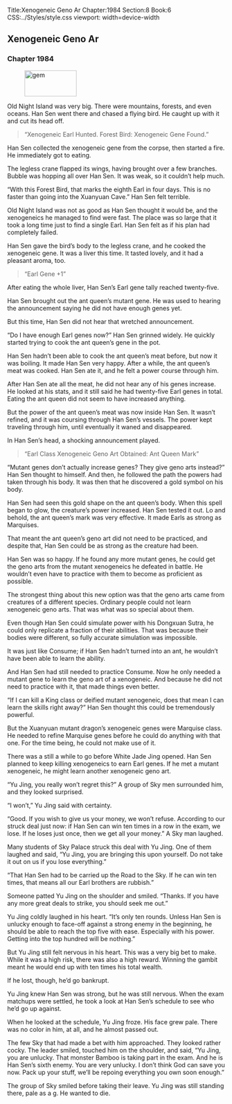 Title:Xenogeneic Geno Ar 
Chapter:1984 
Section:8 
Book:6 
CSS:../Styles/style.css 
viewport: width=device-width
  
## Xenogeneic Geno Ar
### Chapter 1984
  
<figure>
	<img src="../Images/gem.gif" alt="gem" id="gem" width="120" height="60" />
</figure>
  

  
Old Night Island was very big. There were mountains, forests, and even oceans. Han Sen went there and chased a flying bird. He caught up with it and cut its head off.

> “Xenogeneic Earl Hunted. Forest Bird: Xenogeneic Gene Found.”

Han Sen collected the xenogeneic gene from the corpse, then started a fire. He immediately got to eating.

The legless crane flapped its wings, having brought over a few branches. Bubble was hopping all over Han Sen. It was weak, so it couldn’t help much.

“With this Forest Bird, that marks the eighth Earl in four days. This is no faster than going into the Xuanyuan Cave.” Han Sen felt terrible.

Old Night Island was not as good as Han Sen thought it would be, and the xenogeneics he managed to find were fast. The place was so large that it took a long time just to find a single Earl. Han Sen felt as if his plan had completely failed.

Han Sen gave the bird’s body to the legless crane, and he cooked the xenogeneic gene. It was a liver this time. It tasted lovely, and it had a pleasant aroma, too.

> “Earl Gene +1”

After eating the whole liver, Han Sen’s Earl gene tally reached twenty-five.

Han Sen brought out the ant queen’s mutant gene. He was used to hearing the announcement saying he did not have enough genes yet.

But this time, Han Sen did not hear that wretched announcement.

“Do I have enough Earl genes now?” Han Sen grinned widely. He quickly started trying to cook the ant queen’s gene in the pot.

Han Sen hadn’t been able to cook the ant queen’s meat before, but now it was boiling. It made Han Sen very happy. After a while, the ant queen’s meat was cooked. Han Sen ate it, and he felt a power course through him.

After Han Sen ate all the meat, he did not hear any of his genes increase. He looked at his stats, and it still said he had twenty-five Earl genes in total. Eating the ant queen did not seem to have increased anything.

But the power of the ant queen’s meat was now inside Han Sen. It wasn’t refined, and it was coursing through Han Sen’s vessels. The power kept traveling through him, until eventually it waned and disappeared.

In Han Sen’s head, a shocking announcement played.

> “Earl Class Xenogeneic Geno Art Obtained: Ant Queen Mark”

“Mutant genes don’t actually increase genes? They give geno arts instead?” Han Sen thought to himself. And then, he followed the path the powers had taken through his body. It was then that he discovered a gold symbol on his body.

Han Sen had seen this gold shape on the ant queen’s body. When this spell began to glow, the creature’s power increased. Han Sen tested it out. Lo and behold, the ant queen’s mark was very effective. It made Earls as strong as Marquises.

That meant the ant queen’s geno art did not need to be practiced, and despite that, Han Sen could be as strong as the creature had been.

Han Sen was so happy. If he found any more mutant genes, he could get the geno arts from the mutant xenogeneics he defeated in battle. He wouldn’t even have to practice with them to become as proficient as possible.

The strongest thing about this new option was that the geno arts came from creatures of a different species. Ordinary people could not learn xenogeneic geno arts. That was what was so special about them.

Even though Han Sen could simulate power with his Dongxuan Sutra, he could only replicate a fraction of their abilities. That was because their bodies were different, so fully accurate simulation was impossible.

It was just like Consume; if Han Sen hadn’t turned into an ant, he wouldn’t have been able to learn the ability.

And Han Sen had still needed to practice Consume. Now he only needed a mutant gene to learn the geno art of a xenogeneic. And because he did not need to practice with it, that made things even better.

“If I can kill a King class or deified mutant xenogeneic, does that mean I can learn the skills right away?” Han Sen thought this could be tremendously powerful.

But the Xuanyuan mutant dragon’s xenogeneic genes were Marquise class. He needed to refine Marquise genes before he could do anything with that one. For the time being, he could not make use of it.

There was a still a while to go before White Jade Jing opened. Han Sen planned to keep killing xenogeneics to earn Earl genes. If he met a mutant xenogeneic, he might learn another xenogeneic geno art.

“Yu Jing, you really won’t regret this?” A group of Sky men surrounded him, and they looked surprised.

“I won’t,” Yu Jing said with certainty.

“Good. If you wish to give us your money, we won’t refuse. According to our struck deal just now: if Han Sen can win ten times in a row in the exam, we lose. If he loses just once, then we get all your money.” A Sky man laughed.

Many students of Sky Palace struck this deal with Yu Jing. One of them laughed and said, “Yu Jing, you are bringing this upon yourself. Do not take it out on us if you lose everything.”

“That Han Sen had to be carried up the Road to the Sky. If he can win ten times, that means all our Earl brothers are rubbish.”

Someone patted Yu Jing on the shoulder and smiled. “Thanks. If you have any more great deals to strike, you should seek me out.”

Yu Jing coldly laughed in his heart. “It’s only ten rounds. Unless Han Sen is unlucky enough to face-off against a strong enemy in the beginning, he should be able to reach the top five with ease. Especially with his power. Getting into the top hundred will be nothing.”

But Yu Jing still felt nervous in his heart. This was a very big bet to make. While it was a high risk, there was also a high reward. Winning the gambit meant he would end up with ten times his total wealth.

If he lost, though, he’d go bankrupt.

Yu Jing knew Han Sen was strong, but he was still nervous. When the exam matchups were settled, he took a look at Han Sen’s schedule to see who he’d go up against.

When he looked at the schedule, Yu Jing froze. His face grew pale. There was no color in him, at all, and he almost passed out.

The few Sky that had made a bet with him approached. They looked rather cocky. The leader smiled, touched him on the shoulder, and said, “Yu Jing, you are unlucky. That monster Bamboo is taking part in the exam. And he is Han Sen’s sixth enemy. You are very unlucky. I don’t think God can save you now. Pack up your stuff, we’ll be repoing everything you own soon enough.”

The group of Sky smiled before taking their leave. Yu Jing was still standing there, pale as a g. He wanted to die.